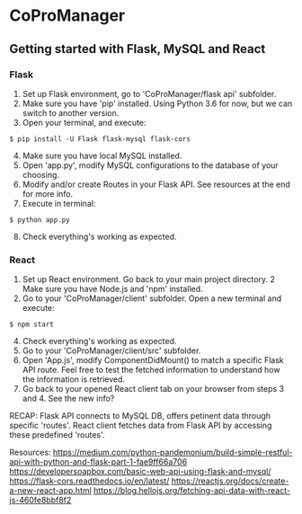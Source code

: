 # CoProManager

## Getting started with Flask, MySQL and React
### Flask
1. Set up Flask environment, go to 'CoProManager/flask api' subfolder.
2. Make sure you have 'pip' installed. Using Python 3.6 for now, but we can switch to another version.
3. Open your terminal, and execute:
```
$ pip install -U Flask flask-mysql flask-cors
```
4. Make sure you have local MySQL installed.
5. Open 'app.py', modify MySQL configurations to the database of your choosing.
6. Modify and/or create Routes in your Flask API. See resources at the end for more info.
7. Execute in terminal:
```
$ python app.py
```
8. Check everything's working as expected.

### React
1. Set up React environment. Go back to your main project directory.
2 Make sure you have Node.js and 'npm' installed.
3. Go to your 'CoProManager/client' subfolder. Open a new terminal and execute:
```
$ npm start
```
4. Check everything's working as expected.
5. Go to your 'CoProManager/client/src' subfolder.
6. Open 'App.js', modify ComponentDidMount() to match a specific Flask API route. Feel free to test the fetched information to understand how the information is retrieved.
7. Go back to your opened React client tab on your browser from steps 3 and 4. See the new info?

RECAP: Flask API connects to MySQL DB, offers petinent data through specific 'routes'. React client fetches data from Flask API by accessing these predefined 'routes'.

Resources:
https://medium.com/python-pandemonium/build-simple-restful-api-with-python-and-flask-part-1-fae9ff66a706
https://developersoapbox.com/basic-web-api-using-flask-and-mysql/
https://flask-cors.readthedocs.io/en/latest/
https://reactjs.org/docs/create-a-new-react-app.html
https://blog.hellojs.org/fetching-api-data-with-react-js-460fe8bbf8f2
